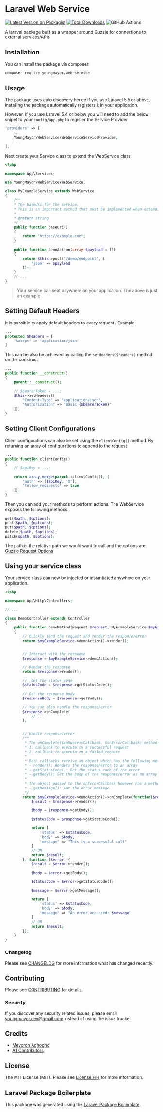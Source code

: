 # Laravel Web Service

[![Latest Version on Packagist](https://img.shields.io/packagist/v/youngmayor/web-service.svg?style=flat-square)](https://packagist.org/packages/youngmayor/web-service)
[![Total Downloads](https://img.shields.io/packagist/dt/youngmayor/web-service.svg?style=flat-square)](https://packagist.org/packages/youngmayor/web-service)
![GitHub Actions](https://github.com/youngmayor/laravel-web-service/actions/workflows/main.yml/badge.svg)

A laravel package built as a wrapper around Guzzle for connections to external services/APIs

## Installation

You can install the package via composer:

```bash
composer require youngmayor/web-service
```

## Usage
The package uses auto discovery hence if you use Laravel 5.5 or above, installing the package automatically registers it in your application. 

However, if you use Laravel 5.4 or below you will need to add the below snipet to your `config/app.php` to register the Service Provider
```php
'providers' => [
    ...
    YoungMayor\WebService\WebServiceServiceProvider,
    ...
],
```

Next create your Service class to extend the WebService class 
```php
<?php

namespace App\Services;

use YoungMayor\WebService\WebService;

class MyExampleService extends WebService
{
    /**
    * The baseUri for the service. 
    * This is an important method that must be implemented when extending the WebService Class
    *
    * @return string
    */
    public function baseUri()
    {
        return "https://example.com";
    }

    public function demoAction(array $payload = [])
    {
        return $this->post("/demo/endpoint", [
            'json' => $payload
        ]);
    }
    // ...
}
```
> Your service can seat anywhere on your application. The above is just an example


## Setting Default Headers
It is possible to apply default headers to every request . Example
```php
...
protected $headers = [
    'Accept' => 'application/json'
]
```
This can be also be achieved by calling the ```setHeaders($headers)``` method on the construct
```php 
...
public function __construct()
{
    parent::__construct(); 

    // $bearerToken = ...;
    $this->setHeaders([
        "Content-Type" => "application/json", 
        "Authorization" => "Basic {$bearerToken}"
    ]);
}
```


## Setting Client Configurations
Client configurations can also be set using the `clientConfig()` method. By returning an array of configurations to append to the request

```php 
... 
public function clientConfig()
{
    // $apiKey = ...;

    return array_merge(parent::clientConfig(), [
        'auth' => [$apiKey, 'X'],
        'follow_redirects' => true
    ]);
}
```

Then you can add your methods to perform actions. The WebService exposes the following methods
```php 
get($path, $options);
post($path, $options);
put($path, $options);
delete($path, $options);
patch($path, $options);
```
The path is the relative path we would want to call and the options are [Guzzle Request Options](https://docs.guzzlephp.org/en/stable/request-options.html)

## Using your service class
Your service class can now be injected or instantiated anywhere on your application. 

```php 
<?php 

namespace App\Http\Controllers; 

// ...

class DemoController extends Controller
{
    public function demoMethod(Request $request, MyExampleService $myExampleService)
    {
        // Quickly send the request and render the response/error
        return $myExampleService->demoAction()->render();


        // Interact with the response 
        $response = $myExampleService->demoAction();

        // Render the response 
        return $response->render(); 

        //  Get the status code
        $statusCode = $response->getStatusCode(); 

        // Get the response body
        $responseBody = $response->getBody();

        // You can also handle the response/error
        $response->onComplete(
            // ...
        );


        // Handle response/error
        /**
         * The onComplete($onSuccessCallback, $onErrorCallback) method takes two parameters
         * 1. callback to execute on a successful request 
         * 2. callback to execute on a failed request
         * 
         * Both callbacks receive an object which has the following methods:
         * - render(): Renders the response/error to an array
         * - getStatusCode(): Get the status code of the error 
         * - getBody(): Get the body of the response/error as an array
         * 
         * The object passed to the onErrorCallback however has a method for retrieving the error message
         * - getMessage(): Get the error message
         */
        return $myExampleService->demoAction()->onComplete(function($response) {
            $result = $response->render(); 

            $body = $response->getBody(); 

            $statusCode = $response->getStatusCode();

            return [
                'status' => $statusCode, 
                'body' => $body, 
                'message' => "This is a successful call"
            ]
            // OR
            return $result;
        }, function ($error) {
            $result = $error->render(); 

            $body = $error->getBody(); 

            $statusCode = $error->getStatusCode();

            $message = $error->getMessage();

            return [
                'status' => $statusCode, 
                'body' => $body, 
                'message' => "An error occurred: $message"
            ]
            // OR
            return $result;
        });
    }
}
```


### Changelog

Please see [CHANGELOG](CHANGELOG.md) for more information what has changed recently.

## Contributing

Please see [CONTRIBUTING](CONTRIBUTING.md) for details.

### Security

If you discover any security related issues, please email youngmayor.dev@gmail.com instead of using the issue tracker.

## Credits

-   [Meyoron Aghogho](https://github.com/youngmayor)
-   [All Contributors](../../contributors)

## License

The MIT License (MIT). Please see [License File](LICENSE.md) for more information.

## Laravel Package Boilerplate

This package was generated using the [Laravel Package Boilerplate](https://laravelpackageboilerplate.com).
